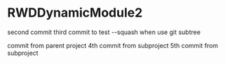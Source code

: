 # RWDDynamicModule2
second commit
third commit to test --squash when use git subtree

commit from parent project
4th commit from subproject
5th commit from subproject

